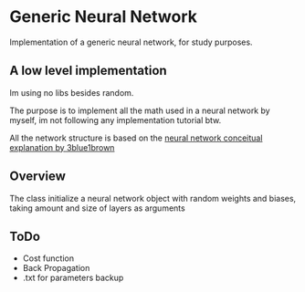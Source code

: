 # Generic Neural Network

Implementation of a generic neural network, for study purposes.

## A low level implementation

Im using no libs besides random.

The purpose is to implement all the math used in a neural network by myself,
im not following any implementation tutorial btw.

All the network structure is based on the
[neural network conceitual explanation by 3blue1brown](https://youtube.com/playlist?list=PLZHQObOWTQDNU6R1_67000Dx_ZCJB-3pi&feature=shared)

## Overview

The class initialize a neural network object with random weights and biases,
taking amount and size of layers as arguments


## ToDo
- Cost function
- Back Propagation
- .txt for parameters backup
